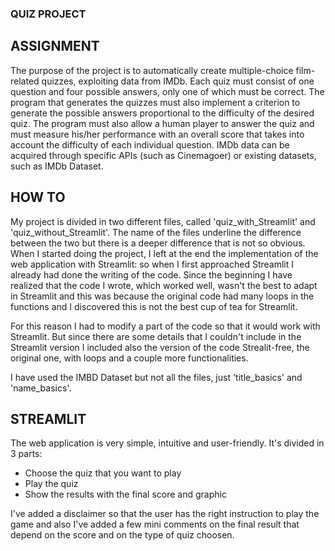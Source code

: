 ### QUIZ PROJECT

## ASSIGNMENT
The purpose of the project is to automatically create multiple-choice film-related quizzes, exploiting data from IMDb. Each quiz must consist of one question and four possible answers, only one of which must be correct. The program that generates the quizzes must also implement a criterion to generate the possible answers proportional to the difficulty of the desired quiz. The program must also allow a human player to answer the quiz and must measure his/her performance with an overall score that takes into account the difficulty of each individual question. IMDb data can be acquired through specific APIs (such as Cinemagoer) or existing datasets, such as IMDb Dataset.

## HOW TO
My project is divided in two different files, called 'quiz_with_Streamlit' and 'quiz_without_Streamlit'. The name of the files underline the difference between the two but there is a deeper difference that is not so obvious.
When I started doing the project, I left at the end the implementation of the web application with Streamlit: so when I first approached Streamlit I already had done the writing of the code. Since the beginning I have realized that the code I wrote, which worked well, wasn't the best to adapt in Streamlit and this was because the original code had many loops in the functions and I discovered this is not the best cup of tea for Streamlit. 

For this reason I had to modify a part of the code so that it would work with Streamlit. But since there are some details that I couldn't include in the Streamlit version I included also the version of the code Strealit-free, the original one, with loops and a couple more functionalities.

I have used the IMBD Dataset but not all the files, just 'title_basics' and 'name_basics'.

## STREAMLIT 
The web application is very simple, intuitive and user-friendly. It's divided in 3 parts:
- Choose the quiz that you want to play
- Play the quiz
- Show the results with the final score and graphic

I've added a disclaimer so that the user has the right instruction to play the game and also I've added a few mini comments on the final result that depend on the score and on the type of quiz choosen.





